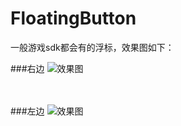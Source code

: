 # FloatingButton
一般游戏sdk都会有的浮标，效果图如下：


###右边
![效果图](https://github.com/zhongweilijinwei/FloatingButton/blob/master/aa.png)
<br />
<br />
<br />

###左边
![效果图](https://github.com/zhongweilijinwei/FloatingButton/blob/master/bb.png)
